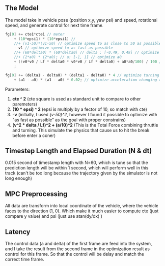 ## The Model
The model take in vehicle pose (position x,y, yaw psi) and speed, rotational speed, and generate control for next time frame.

``` c++
fg[0] += cte1*cte1 // meter
    + (10*epsi1) * (10*epsi1) // 
    //+ (v1-50)*(v1-50) // optimize speed to as close to 50 as possible
    - v1 // optimize speed to as fast as possible
    //+ (60*delta0) * (60*delta0) // delta : [-0.49, 0.49] // optimize delta0
    //+ (2*a0) * (2*a0); // a: [-1, 1] // optimize a0
    + ((v0*v0 / Lf * delta0 * v0*v0 / Lf * delta0) + a0*a0/100) / 100 // instad of seperating delta0 with a0, I decided to combine both acceleration and limit the combined force.
    ;

fg[0] += (delta1 - delta0) * (delta1 - delta0) * 4 // optimize turning rate changing rate
    + (a1 - a0) * (a1 - a0) * 0.02; // optimize acceleration changing rate
```

Parameters:
1. **cte ^ 2** (cte square is used as standard unit to compare to other paremeters)
1. **(10 * epsi) ^ 2** (epsi is multiply by a fector of 10, so match with cte)
1. **-v** (initially, I used _(v-50)^2_, however I found it possible to optimize with "as fast as possible" as the goal with proper constrains)
1. **(v^2 * delta / Lf)^2 + (a/10)^2** (This is the Total Force combining thruttle and turning. This simulate the physics that cause us to hit the break before enter a coner)

## Timestep Length and Elapsed Duration (N & dt)
0.015 second of timestamp length with N=60, which is tune so that the prediction length will be within 1 second, which will perform well in this track (can't be too long because the trajectory given by the simulator is not long enough)
## MPC Preprocessing
All data are transform into local coordinate of the vehicle, where the vehicle faces to the direction (1, 0). Which make it much easier to compute cte (just compare y value) and psi (just use atan(dy/dx) )
## Latency
The control data (a and delta) of the first frame are feed into the system, and I take the result from the second frame in the optimization result as control for this frame. So that the control will be delay and match the correct time frame.
